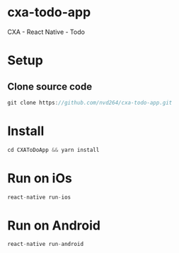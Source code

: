 # cxa-todo-app
CXA - React Native - Todo

# Setup

## Clone source code
```javascript
git clone https://github.com/nvd264/cxa-todo-app.git
```

# Install
```javascript
cd CXAToDoApp && yarn install
```

# Run on iOs
```javascript
react-native run-ios
```
# Run on Android
```javascript
react-native run-android
```

